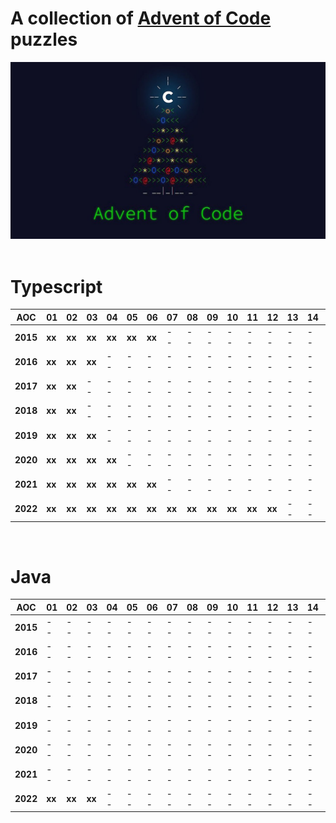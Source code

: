 # A collection of <a href="https://adventofcode.com/">Advent of Code</a> puzzles
<div><img src="assets/aoc.jpg" alt="Advent of Code"></div><br>

# Typescript

|   AOC    |   01   |   02   |   03   |   04   |   05   |   06   |   07   |   08   |   09   |   10   |   11   |   12   |   13   |   14   |   15   |   16   |   17   |   18   |   19   |   20   |   21   |   22   |   23   |   24   |
| -------- |--------|--------|--------|--------|--------|--------|--------|--------|--------|--------|--------|--------|--------|--------|--------|--------|--------|--------|--------|--------|--------|--------|--------|--------|
| **2015** | **xx** | **xx** | **xx** | **xx** | **xx** | **xx** |   --   |   --   |   --   |   --   |   --   |   --   |   --   |   --   |   --   |   --   |   --   |   --   |   --   |   --   |   --   |   --   |   --   |   --   |
| **2016** | **xx** | **xx** | **xx** |   --   |   --   |   --   |   --   |   --   |   --   |   --   |   --   |   --   |   --   |   --   |   --   |   --   |   --   |   --   |   --   |   --   |   --   |   --   |   --   |   --   |
| **2017** | **xx** | **xx** |   --   |   --   |   --   |   --   |   --   |   --   |   --   |   --   |   --   |   --   |   --   |   --   |   --   |   --   |   --   |   --   |   --   |   --   |   --   |   --   |   --   |   --   |
| **2018** | **xx** | **xx** |   --   |   --   |   --   |   --   |   --   |   --   |   --   |   --   |   --   |   --   |   --   |   --   |   --   |   --   |   --   |   --   |   --   |   --   |   --   |   --   |   --   |   --   |
| **2019** | **xx** | **xx** | **xx** |   --   |   --   |   --   |   --   |   --   |   --   |   --   |   --   |   --   |   --   |   --   |   --   |   --   |   --   |   --   |   --   |   --   |   --   |   --   |   --   |   --   |
| **2020** | **xx** | **xx** | **xx** | **xx** |   --   |   --   |   --   |   --   |   --   |   --   |   --   |   --   |   --   |   --   |   --   |   --   |   --   |   --   |   --   |   --   |   --   |   --   |   --   |   --   |
| **2021** | **xx** | **xx** | **xx** | **xx** | **xx** | **xx** |   --   |   --   |   --   |   --   |   --   |   --   |   --   |   --   |   --   |   --   |   --   |   --   |   --   |   --   |   --   |   --   |   --   |   --   |
| **2022** | **xx** | **xx** | **xx** | **xx** | **xx** | **xx** | **xx** | **xx** | **xx** | **xx** | **xx** | **xx** |   --   |   --   |   --   |   --   |   --   |   --   |   --   |   --   |   --   |   --   |   --   |   --   |
<br>

# Java

|   AOC    |   01   |   02   |   03   |   04   |   05   |   06   |   07   |   08   |   09   |   10   |   11   |   12   |   13   |   14   |   15   |   16   |   17   |   18   |   19   |   20   |   21   |   22   |   23   |   24   |
| -------- |--------|--------|--------|--------|--------|--------|--------|--------|--------|--------|--------|--------|--------|--------|--------|--------|--------|--------|--------|--------|--------|--------|--------|--------|
| **2015** |   --   |   --   |   --   |   --   |   --   |   --   |   --   |   --   |   --   |   --   |   --   |   --   |   --   |   --   |   --   |   --   |   --   |   --   |   --   |   --   |   --   |   --   |   --   |   --   |
| **2016** |   --   |   --   |   --   |   --   |   --   |   --   |   --   |   --   |   --   |   --   |   --   |   --   |   --   |   --   |   --   |   --   |   --   |   --   |   --   |   --   |   --   |   --   |   --   |   --   |
| **2017** |   --   |   --   |   --   |   --   |   --   |   --   |   --   |   --   |   --   |   --   |   --   |   --   |   --   |   --   |   --   |   --   |   --   |   --   |   --   |   --   |   --   |   --   |   --   |   --   |
| **2018** |   --   |   --   |   --   |   --   |   --   |   --   |   --   |   --   |   --   |   --   |   --   |   --   |   --   |   --   |   --   |   --   |   --   |   --   |   --   |   --   |   --   |   --   |   --   |   --   |
| **2019** |   --   |   --   |   --   |   --   |   --   |   --   |   --   |   --   |   --   |   --   |   --   |   --   |   --   |   --   |   --   |   --   |   --   |   --   |   --   |   --   |   --   |   --   |   --   |   --   |
| **2020** |   --   |   --   |   --   |   --   |   --   |   --   |   --   |   --   |   --   |   --   |   --   |   --   |   --   |   --   |   --   |   --   |   --   |   --   |   --   |   --   |   --   |   --   |   --   |   --   |
| **2021** |   --   |   --   |   --   |   --   |   --   |   --   |   --   |   --   |   --   |   --   |   --   |   --   |   --   |   --   |   --   |   --   |   --   |   --   |   --   |   --   |   --   |   --   |   --   |   --   |
| **2022** | **xx** | **xx** | **xx** |   --   |   --   |   --   |   --   |   --   |   --   |   --   |   --   |   --   |   --   |   --   |   --   |   --   |   --   |   --   |   --   |   --   |   --   |   --   |   --   |   --   |
<br>